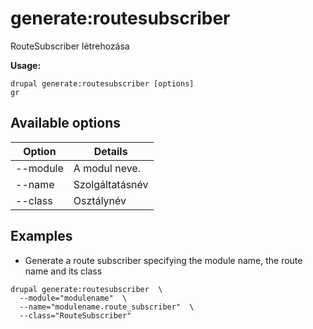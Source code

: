 # generate:routesubscriber
RouteSubscriber létrehozása

**Usage:**
```
drupal generate:routesubscriber [options]
gr
```

## Available options
Option | Details
-------|-------------
--module | A modul neve.
--name | Szolgáltatásnév
--class | Osztálynév

## Examples
* Generate a route subscriber specifying the module name, the route name and its class
```
drupal generate:routesubscriber  \
  --module="modulename"  \
  --name="modulename.route_subscriber"  \
  --class="RouteSubscriber"
```
